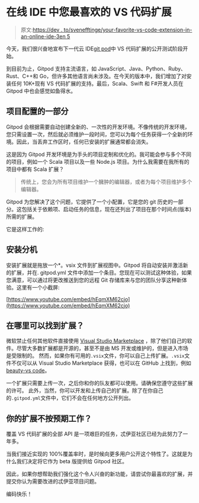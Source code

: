 # 在线 IDE 中您最喜欢的 VS 代码扩展

> 原文:[https://dev . to/svenefftinge/your-favorite-vs-code-extension-in-an-online-ide-3en 5](https://dev.to/svenefftinge/your-favorite-vs-code-extension-in-an-online-ide-3en5)

今天，我们很兴奋地宣布下一代云 IDE[git pod](https://www.gitpod.io)中 VS 代码扩展的公开测试阶段开始。

到目前为止，Gitpod 支持主流语言，如 JavaScript、Java、Python、Ruby、Rust、C++和 Go，但许多其他语言尚未涉及。在今天的版本中，我们增加了对安装任何 10K+现有 VS 代码扩展的支持。最后，Scala、Swift 和 F#开发人员在 Gitpod 中也会感觉如鱼得水。

## [](#part-of-your-projects-configuration)项目配置的一部分

Gitpod 会根据需要自动创建全新的、一次性的开发环境。不像传统的开发环境，您只需设置一次，然后就必须维护一段时间，您可以为每个任务获得一个全新的环境。因此，当丢弃工作区时，任何已安装的扩展通常都会消失。

这是因为 Gitpod 开发环境是为手头的项目定制和优化的。我可能会参与多个不同的项目，例如一个 Scala 项目以及一些 Node.js 项目。为什么我需要在我所有的项目中都有 Scala 扩展？

> 传统上，您会为所有项目维护一个臃肿的编辑器，或者为每个项目维护多个编辑器。

Gitpod 为您解决了这个问题，它提供了一个小配置，它是您的 git 历史的一部分。这包括关于依赖项、启动任务的信息，现在还列出了项目在那个时间点(版本)所需的扩展。

它是这样工作的:

## [](#installing-an-extension)安装分机

安装扩展就是拖放一个*。vsix 文件到扩展视图中。Gitpod 将自动安装并激活新的扩展，并在. gitpod.yml 文件中添加一个条目。您现在可以测试这种体验，如果您满意，可以通过将更改推送到您的远程 Git 存储库来与您的团队分享这种新体验。这里有一个小截屏:

[https://www.youtube.com/embed/hEqmXM62cjo](https://www.youtube.com/embed/hEqmXM62cjo)

## [](#where-do-i-find-extensions)在哪里可以找到扩展？

微软禁止任何其他软件直接使用 [Visual Studio Marketplace](https://marketplace.visualstudio.com/vscode) ，除了他们自己的软件。尽管大多数扩展都是开源的，甚至不是由 MS 开发或维护的，但是进入市场是受限制的。
然而，如果你有可用的`.vsix`文件，你可以自己上传扩展。`.vsix`文件不仅可以从 Visual Studio Marketplace 获得，也可以在 GitHub 上找到，例如[beauty-vs code](https://github.com/prettier/prettier-vscode/releases)。

一个扩展只需要上传一次，之后你和你的队友都可以使用。请确保您遵守这些扩展的许可。
此外，当然，你可以开发和上传自己的扩展。除了在你自己的`.gitpod.yml`文件中，它们不会在任何地方公开列出。

## [](#your-extension-doesnt-work-as-expected)你的扩展不按预期工作？

覆盖 VS 代码扩展的全部 API 是一项艰巨的任务，忒伊亚社区已经为此努力了一年多。

当我们接近实现的 100%覆盖率时，是时候向更多用户公开这个特性了。这就是为什么我们决定将它作为 beta 版提供给 Gitpod 社区。

因此，如果你想帮助我们强化这个令人兴奋的新功能，请尝试你最喜欢的扩展，并提交你认为需要改进的忒伊亚项目问题。

编码快乐！